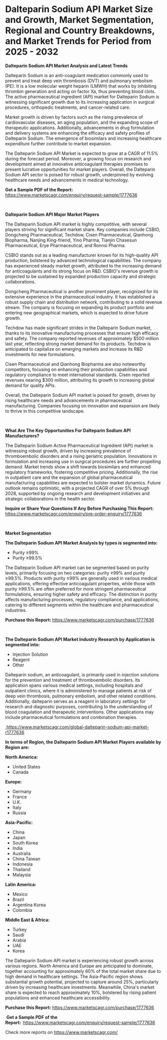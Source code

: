 <p><h1>Dalteparin Sodium API Market Size and Growth, Market Segmentation, Regional and Country Breakdowns, and Market Trends for Period from 2025 -  2032</h1></p><p><strong>Dalteparin Sodium API Market Analysis and Latest Trends</strong></p>
<p><p>Dalteparin Sodium is an anti-coagulant medication commonly used to prevent and treat deep vein thrombosis (DVT) and pulmonary embolism (PE). It is a low molecular weight heparin (LMWH) that works by inhibiting thrombin generation and acting on factor Xa, thus preventing blood clots. The active pharmaceutical ingredient (API) market for Dalteparin Sodium is witnessing significant growth due to its increasing application in surgical procedures, orthopedic treatments, and cancer-related care.</p><p>Market growth is driven by factors such as the rising prevalence of cardiovascular diseases, an aging population, and the expanding scope of therapeutic applications. Additionally, advancements in drug formulation and delivery systems are enhancing the efficacy and safety profiles of Dalteparin Sodium. The emergence of biosimilars and increasing healthcare expenditure further contribute to market expansion. </p><p>The Dalteparin Sodium API Market is expected to grow at a CAGR of 11.5% during the forecast period. Moreover, a growing focus on research and development aimed at innovative anticoagulant therapies promises to present lucrative opportunities for market players. Overall, the Dalteparin Sodium API sector is poised for robust growth, underpinned by evolving healthcare needs and advancements in medical technology.</p></p>
<p><strong>Get a Sample PDF of the Report:&nbsp;</strong> <a href="https://www.marketscagr.com/enquiry/request-sample/1777636?utm_campaign=2650&utm_medium=2&utm_source=Github&utm_content=ia&utm_term=03042025&utm_id=dalteparin-sodium-api">https://www.marketscagr.com/enquiry/request-sample/1777636</a></p>
<p>&nbsp;</p>
<p><strong>Dalteparin Sodium API Major Market Players</strong></p>
<p><p>The Dalteparin Sodium API market is highly competitive, with several players striving for significant market share. Key companies include CSBIO, Dongcheng Pharmaceutical, Techdow, Cisen Pharmaceutical, Qianhong Biopharma, Nanjing King-friend, Yino Pharma, Tianjin Chasesun Pharmaceutical, Erye Pharmaceutical, and Ronnsi Pharma. </p><p>CSBIO stands out as a leading manufacturer known for its high-quality API production, bolstered by advanced technological capabilities. The company has experienced steady market growth, attributed to the increasing demand for anticoagulants and its strong focus on R&D. CSBIO's revenue growth is projected to be sustained by expanded production capacity and strategic collaborations.</p><p>Dongcheng Pharmaceutical is another prominent player, recognized for its extensive experience in the pharmaceutical industry. It has established a robust supply chain and distribution network, contributing to a solid revenue stream. The company is focusing on expanding its product portfolio and entering new geographical markets, which is expected to drive future growth.</p><p>Techdow has made significant strides in the Dalteparin Sodium market, thanks to its innovative manufacturing processes that ensure high efficacy and safety. The company reported revenues of approximately $500 million last year, reflecting strong market demand for its products. Techdow is anticipated to capitalize on emerging markets and increase its R&D investments for new formulations.</p><p>Cisen Pharmaceutical and Qianhong Biopharma are also noteworthy competitors, focusing on enhancing their production capabilities and regulatory compliance to meet international standards. Cisen reported revenues nearing $300 million, attributing its growth to increasing global demand for quality APIs.</p><p>Overall, the Dalteparin Sodium API market is poised for growth, driven by rising healthcare needs and advancements in pharmaceutical manufacturing. Companies focusing on innovation and expansion are likely to thrive in this competitive landscape.</p></p>
<p>&nbsp;</p>
<p><strong>What Are The Key Opportunities For Dalteparin Sodium API Manufacturers?</strong></p>
<p><p>The Dalteparin Sodium Active Pharmaceutical Ingredient (API) market is witnessing robust growth, driven by increasing prevalence of thromboembolic disorders and a rising geriatric population. Innovations in formulation and increasing use in surgical procedures are further propelling demand. Market trends show a shift towards biosimilars and enhanced regulatory frameworks, fostering competitive pricing. Additionally, the rise in outpatient care and the expansion of global pharmaceutical manufacturing capabilities are expected to bolster market dynamics. Future outlook remains optimistic, with a projected CAGR of over 5% through 2028, supported by ongoing research and development initiatives and strategic collaborations in the health sector.</p></p>
<p><strong>Inquire or Share Your Questions If Any Before Purchasing This Report:</strong> <a href="https://www.marketscagr.com/enquiry/pre-order-enquiry/1777636?utm_campaign=2650&utm_medium=2&utm_source=Github&utm_content=ia&utm_term=03042025&utm_id=dalteparin-sodium-api">https://www.marketscagr.com/enquiry/pre-order-enquiry/1777636</a></p>
<p>&nbsp;</p>
<p><strong>Market Segmentation</strong></p>
<p><strong>The Dalteparin Sodium API Market Analysis by types is segmented into:</strong></p>
<p><ul><li>Purity ≥99%</li><li>Purity ≥99.5%</li></ul></p>
<p><p>The Dalteparin Sodium API market can be segmented based on purity levels, primarily focusing on two categories: purity ≥99% and purity ≥99.5%. Products with purity ≥99% are generally used in various medical applications, offering effective anticoagulant properties, while those with purity ≥99.5% are often preferred for more stringent pharmaceutical formulations, ensuring higher safety and efficacy. The distinction in purity affects manufacturing processes, regulatory compliance, and applications, catering to different segments within the healthcare and pharmaceutical industries.</p></p>
<p><strong>Purchase this Report:&nbsp;</strong><a href="https://www.marketscagr.com/purchase/1777636?utm_campaign=2650&utm_medium=2&utm_source=Github&utm_content=ia&utm_term=03042025&utm_id=dalteparin-sodium-api">https://www.marketscagr.com/purchase/1777636</a></p>
<p>&nbsp;</p>
<p><strong>The Dalteparin Sodium API Market Industry Research by Application is segmented into:</strong></p>
<p><ul><li>Injection Solution</li><li>Reagent</li><li>Other</li></ul></p>
<p><p>Dalteparin sodium, an anticoagulant, is primarily used in injection solutions for the prevention and treatment of thromboembolic disorders. Its application spans various medical settings, including hospitals and outpatient clinics, where it is administered to manage patients at risk of deep vein thrombosis, pulmonary embolism, and other related conditions. Additionally, dalteparin serves as a reagent in laboratory settings for research and diagnostic purposes, contributing to the understanding of blood coagulation and therapeutic interventions. Other applications may include pharmaceutical formulations and combination therapies.</p></p>
<p><a href="https://www.marketscagr.com/global-dalteparin-sodium-api-market-r1777636?utm_campaign=2650&utm_medium=2&utm_source=Github&utm_content=ia&utm_term=03042025&utm_id=dalteparin-sodium-api">&nbsp;https://www.marketscagr.com/global-dalteparin-sodium-api-market-r1777636</a></p>
<p><strong>In terms of Region, the Dalteparin Sodium API Market Players available by Region are:</strong></p>
<p>
    <p> <strong> North America: </strong>
        <ul>
            <li>United States</li>
            <li>Canada</li>
        </ul>
        </p> 
    <p> <strong> Europe: </strong>
        <ul>
            <li>Germany</li>
            <li>France</li>
            <li>U.K.</li>
            <li>Italy</li>
            <li>Russia</li>
        </ul>
        </p> 
    <p> <strong> Asia-Pacific: </strong>
        <ul>
            <li>China</li>
            <li>Japan</li>
            <li>South Korea</li>
            <li>India</li>
            <li>Australia</li>
            <li>China Taiwan</li>
            <li>Indonesia</li>
            <li>Thailand</li>
            <li>Malaysia</li>
        </ul>
        </p> 
    <p> <strong> Latin America: </strong>
        <ul>
            <li>Mexico</li>
            <li>Brazil</li>
            <li>Argentina Korea</li>
            <li>Colombia</li>
        </ul>
        </p> 
    <p> <strong> Middle East & Africa: </strong>
        <ul>
            <li>Turkey</li>
            <li>Saudi</li>
            <li>Arabia</li>
            <li>UAE</li>
            <li>Korea</li>
        </ul>
    </p>
    </p>
<p><p>The Dalteparin Sodium API market is experiencing robust growth across various regions. North America and Europe are anticipated to dominate, together accounting for approximately 60% of the total market share due to high demand in healthcare settings. The Asia-Pacific region shows substantial growth potential, projected to capture around 25%, particularly driven by increasing healthcare investments. Meanwhile, China's market share is expected to reach approximately 10%, bolstered by rising patient populations and enhanced healthcare accessibility.</p></p>
<p><strong>Purchase this Report: </strong><a href="https://www.marketscagr.com/purchase/1777636?utm_campaign=2650&utm_medium=2&utm_source=Github&utm_content=ia&utm_term=03042025&utm_id=dalteparin-sodium-api">https://www.marketscagr.com/purchase/1777636</a></p>
<p>&nbsp;<strong>Get a Sample PDF of the Report:&nbsp;&nbsp;</strong><a href="https://www.marketscagr.com/enquiry/request-sample/1777636?utm_campaign=2650&utm_medium=2&utm_source=Github&utm_content=ia&utm_term=03042025&utm_id=dalteparin-sodium-api">https://www.marketscagr.com/enquiry/request-sample/1777636</a></p>
<p><strong></strong></p>
<p>Check more reports on <a href="https://www.marketscagr.com/?utm_campaign=2650&utm_medium=2&utm_source=Github&utm_content=ia&utm_term=03042025&utm_id=dalteparin-sodium-api">https://www.marketscagr.com/</a></p>